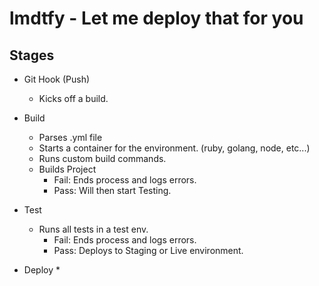 lmdtfy - Let me deploy that for you
======


## Stages

* Git Hook (Push)
    * Kicks off a build.

* Build
    * Parses .yml file
    * Starts a container for the environment. (ruby, golang, node, etc...)
    * Runs custom build commands.
    * Builds Project
        * Fail: Ends process and logs errors.
        * Pass: Will then start Testing.

* Test
    * Runs all tests in a test env.
        * Fail: Ends process and logs errors.
        * Pass: Deploys to Staging or Live environment.

* Deploy
    * 
